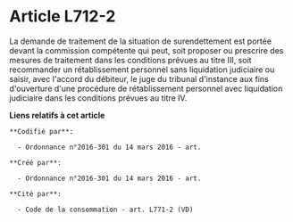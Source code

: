 # Article L712-2

La demande de traitement de la situation de surendettement est portée devant la commission compétente qui peut, soit proposer
ou prescrire des mesures de traitement dans les conditions prévues au titre III, soit recommander un rétablissement personnel
sans liquidation judiciaire ou saisir, avec l'accord du débiteur, le juge du tribunal d'instance aux fins d'ouverture d'une
procédure de rétablissement personnel avec liquidation judiciaire dans les conditions prévues au titre IV.

**Liens relatifs à cet article**

	**Codifié par**:

	  - Ordonnance n°2016-301 du 14 mars 2016 - art.

	**Créé par**:

	  - Ordonnance n°2016-301 du 14 mars 2016 - art.

	**Cité par**:

	  - Code de la consommation - art. L771-2 (VD)
